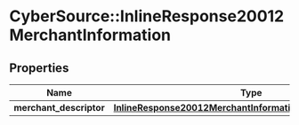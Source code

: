 # CyberSource::InlineResponse20012MerchantInformation

## Properties
Name | Type | Description | Notes
------------ | ------------- | ------------- | -------------
**merchant_descriptor** | [**InlineResponse20012MerchantInformationMerchantDescriptor**](InlineResponse20012MerchantInformationMerchantDescriptor.md) |  | [optional] 


